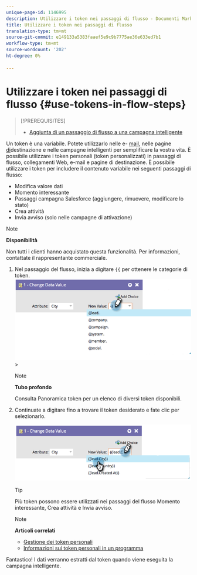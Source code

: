 ```yaml
---
unique-page-id: 1146995
description: Utilizzare i token nei passaggi di flusso - Documenti Marketo - Documentazione prodotto
title: Utilizzare i token nei passaggi di flusso
translation-type: tm+mt
source-git-commit: e149133a5383faaef5e9c9b7775ae36e633ed7b1
workflow-type: tm+mt
source-wordcount: '202'
ht-degree: 0%

---
```



# Utilizzare i token nei passaggi di flusso {#use-tokens-in-flow-steps}

>[!PREREQUISITES]
>
>* [Aggiunta di un passaggio di flusso a una campagna intelligente](add-a-flow-step-to-a-smart-campaign.md)


Un token è una variabile. Potete utilizzarlo nelle e- [mail](https://docs.marketo.com/pages/viewpage.action?pageId=557076), nelle pagine [di](https://docs.marketo.com/pages/viewpage.action?pageId=2359689)destinazione e nelle campagne [](https://docs.marketo.com/display/DOCS/Smart+Lists+and+Lists) intelligenti per semplificare la vostra vita. È possibile utilizzare i token [](../../../../product-docs/core-marketo-concepts/programs/tokens/understanding-my-tokens-in-a-program.md) personali (token personalizzati) in passaggi di flusso, collegamenti Web, e-mail e pagine di destinazione.  È possibile utilizzare i token per includere il contenuto variabile nei seguenti passaggi di flusso:

* Modifica valore dati
* Momento interessante
* Passaggi campagna Salesforce (aggiungere, rimuovere, modificare lo stato)
* Crea attività
* Invia avviso (solo nelle campagne di attivazione)

>[!NOTE]
>
>**Disponibilità**
>
>Non tutti i clienti hanno acquistato questa funzionalità. Per informazioni, contattate il rappresentante commerciale.

1. Nel passaggio del flusso, inizia a digitare `{{` per ottenere le categorie di token. ![](assets/image2014-9-22-14-3a3-3a17.png)>

   >[!NOTE]
   >
   >**Tubo profondo**
   >
   >Consulta Panoramica [](../../../../product-docs/demand-generation/landing-pages/personalizing-landing-pages/tokens-overview.md) token per un elenco di diversi token disponibili.

1. Continuate a digitare fino a trovare il token desiderato e fate clic per selezionarlo.

   ![](assets/image2014-9-22-14-3a3-3a48.png)

   >[!TIP]
   >
   >Più token possono essere utilizzati nei passaggi del flusso Momento interessante, Crea attività e Invia avviso.

   >[!NOTE]
   >
   >**Articoli correlati**
   >
   >* [Gestione dei token personali](../../../../product-docs/core-marketo-concepts/programs/tokens/managing-my-tokens.md)
   >* [Informazioni sui token personali in un programma](../../../../product-docs/core-marketo-concepts/programs/tokens/understanding-my-tokens-in-a-program.md)


Fantastico! I dati verranno estratti dal token quando viene eseguita la campagna intelligente.